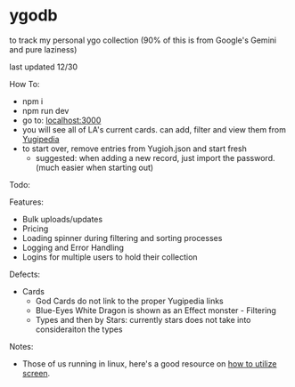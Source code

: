 # ygodb
to track my personal ygo collection (90% of this is from Google's Gemini and pure laziness)

last updated 12/30 

How To:
- npm i
- npm run dev
- go to: [localhost:3000](http://localhost:3000/)
- you will see all of LA's current cards. can add, filter and view them from [Yugipedia](https://wwww.yugipedia.com/)
- to start over, remove entries from Yugioh.json and start fresh
    - suggested: when adding a new record, just import the password. (much easier when starting out)

Todo:

Features:
- Bulk uploads/updates
- Pricing
- Loading spinner during filtering and sorting processes
- Logging and Error Handling
- Logins for multiple users to hold their collection

Defects:
   - Cards
        - God Cards do not link to the proper Yugipedia links
        - Blue-Eyes White Dragon is shown as an Effect monster
    - Filtering
        - Types and then by Stars: currently stars does not take into consideraiton the types

Notes:

- Those of us running in linux, here's a good resource on [how to utilize screen](https://stackoverflow.com/questions/24706815/how-do-i-pass-a-command-to-a-screen-session).